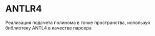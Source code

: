 # ANTLR4
Реализация подсчета полинома в точке пространства, используя библиотеку ANTL4 в качестве парсера

